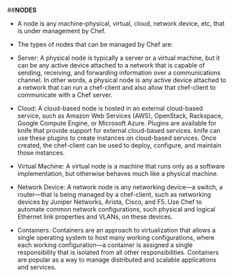 ##**NODES**

- A node is any machine-physical, virtual, cloud, network device, etc, that is under management by Chef.
- The types of nodes that can be managed by Chef are:
- Server: A physical node is typically a server or a virtual machine, but it can be any active device attached to a network that is capable of sending, receiving, and forwarding information over a communications channel. In other words, a physical node is any active device attached to a network that can run a chef-client and also allow that chef-client to communicate with a Chef server.

- Cloud: A cloud-based node is hosted in an external cloud-based service, such as Amazon Web Services (AWS), OpenStack, Rackspace, Google Compute Engine, or Microsoft Azure. Plugins are available for knife that provide support for external cloud-based services. knife can use these plugins to create instances on cloud-based services. Once created, the chef-client can be used to deploy, configure, and maintain those instances.

- Virtual Machine: A virtual node is a machine that runs only as a software implementation, but otherwise behaves much like a physical machine.

- Network Device: A network node is any networking device—a switch, a router—that is being managed by a chef-client, such as networking devices by Juniper Networks, Arista, Cisco, and F5. Use Chef to automate common network configurations, such physical and logical Ethernet link properties and VLANs, on these devices.

- Containers: Containers are an approach to virtualization that allows a single operating system to host many working configurations, where each working configuration—a container is assigned a single responsibility that is isolated from all other responsibilities. Containers are popular as a way to manage distributed and scalable applications and services.
